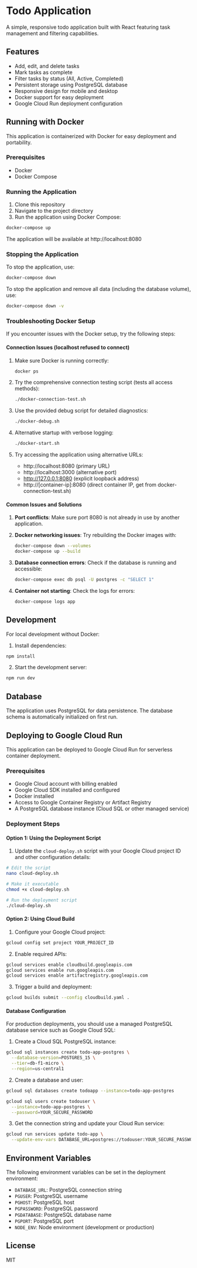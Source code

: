 # Todo Application

A simple, responsive todo application built with React featuring task management and filtering capabilities.

## Features

- Add, edit, and delete tasks
- Mark tasks as complete
- Filter tasks by status (All, Active, Completed)
- Persistent storage using PostgreSQL database
- Responsive design for mobile and desktop
- Docker support for easy deployment
- Google Cloud Run deployment configuration

## Running with Docker

This application is containerized with Docker for easy deployment and portability.

### Prerequisites

- Docker
- Docker Compose

### Running the Application

1. Clone this repository
2. Navigate to the project directory
3. Run the application using Docker Compose:

```bash
docker-compose up
```

The application will be available at http://localhost:8080

### Stopping the Application

To stop the application, use:

```bash
docker-compose down
```

To stop the application and remove all data (including the database volume), use:

```bash
docker-compose down -v
```

### Troubleshooting Docker Setup

If you encounter issues with the Docker setup, try the following steps:

#### Connection Issues (localhost refused to connect)

1. Make sure Docker is running correctly:
   ```bash
   docker ps
   ```

2. Try the comprehensive connection testing script (tests all access methods):
   ```bash
   ./docker-connection-test.sh
   ```

3. Use the provided debug script for detailed diagnostics:
   ```bash
   ./docker-debug.sh
   ```
   
4. Alternative startup with verbose logging:
   ```bash
   ./docker-start.sh
   ```

5. Try accessing the application using alternative URLs:
   - http://localhost:8080 (primary URL)
   - http://localhost:3000 (alternative port)
   - http://127.0.0.1:8080 (explicit loopback address)
   - http://[container-ip]:8080 (direct container IP, get from docker-connection-test.sh)

#### Common Issues and Solutions

1. **Port conflicts**: Make sure port 8080 is not already in use by another application.

2. **Docker networking issues**: Try rebuilding the Docker images with:
   ```bash
   docker-compose down --volumes
   docker-compose up --build
   ```

3. **Database connection errors**: Check if the database is running and accessible:
   ```bash
   docker-compose exec db psql -U postgres -c "SELECT 1"
   ```

4. **Container not starting**: Check the logs for errors:
   ```bash
   docker-compose logs app
   ```

## Development

For local development without Docker:

1. Install dependencies:

```bash
npm install
```

2. Start the development server:

```bash
npm run dev
```

## Database

The application uses PostgreSQL for data persistence. The database schema is automatically initialized on first run.

## Deploying to Google Cloud Run

This application can be deployed to Google Cloud Run for serverless container deployment.

### Prerequisites

- Google Cloud account with billing enabled
- Google Cloud SDK installed and configured
- Docker installed
- Access to Google Container Registry or Artifact Registry
- A PostgreSQL database instance (Cloud SQL or other managed service)

### Deployment Steps

#### Option 1: Using the Deployment Script

1. Update the `cloud-deploy.sh` script with your Google Cloud project ID and other configuration details:

```bash
# Edit the script
nano cloud-deploy.sh

# Make it executable
chmod +x cloud-deploy.sh

# Run the deployment script
./cloud-deploy.sh
```

#### Option 2: Using Cloud Build

1. Configure your Google Cloud project:

```bash
gcloud config set project YOUR_PROJECT_ID
```

2. Enable required APIs:

```bash
gcloud services enable cloudbuild.googleapis.com
gcloud services enable run.googleapis.com
gcloud services enable artifactregistry.googleapis.com
```

3. Trigger a build and deployment:

```bash
gcloud builds submit --config cloudbuild.yaml .
```

#### Database Configuration

For production deployments, you should use a managed PostgreSQL database service such as Google Cloud SQL:

1. Create a Cloud SQL PostgreSQL instance:

```bash
gcloud sql instances create todo-app-postgres \
  --database-version=POSTGRES_15 \
  --tier=db-f1-micro \
  --region=us-central1
```

2. Create a database and user:

```bash
gcloud sql databases create todoapp --instance=todo-app-postgres

gcloud sql users create todouser \
  --instance=todo-app-postgres \
  --password=YOUR_SECURE_PASSWORD
```

3. Get the connection string and update your Cloud Run service:

```bash
gcloud run services update todo-app \
  --update-env-vars DATABASE_URL=postgres://todouser:YOUR_SECURE_PASSWORD@IP_ADDRESS/todoapp
```

## Environment Variables

The following environment variables can be set in the deployment environment:

- `DATABASE_URL`: PostgreSQL connection string
- `PGUSER`: PostgreSQL username
- `PGHOST`: PostgreSQL host
- `PGPASSWORD`: PostgreSQL password
- `PGDATABASE`: PostgreSQL database name
- `PGPORT`: PostgreSQL port
- `NODE_ENV`: Node environment (development or production)

## License

MIT